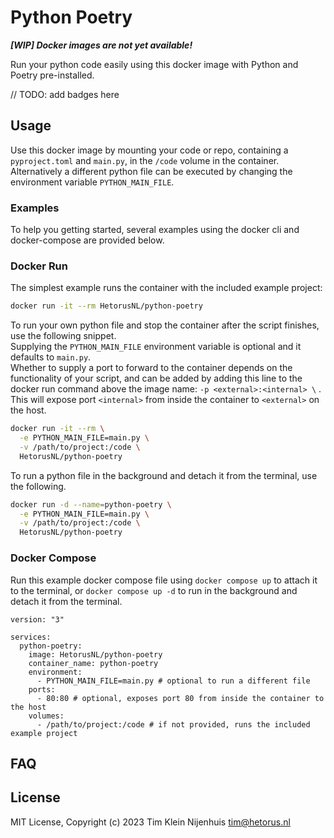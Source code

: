 # Python Poetry

**_[WIP] Docker images are not yet available!_**

Run your python code easily using this docker image with Python and Poetry pre-installed.

// TODO: add badges here

## Usage

Use this docker image by mounting your code or repo, containing a `pyproject.toml` and `main.py`, in the `/code` volume in the container.
Alternatively a different python file can be executed by changing the environment variable `PYTHON_MAIN_FILE`.

### Examples

To help you getting started, several examples using the docker cli and docker-compose are provided below.

### Docker Run

The simplest example runs the container with the included example project:

```bash
docker run -it --rm HetorusNL/python-poetry
```

To run your own python file and stop the container after the script finishes, use the following snippet.  
Supplying the `PYTHON_MAIN_FILE` environment variable is optional and it defaults to `main.py`.  
Whether to supply a port to forward to the container depends on the functionality of your script, and can be added by adding this line to the docker run command above the image name: `-p <external>:<internal> \` .
This will expose port `<internal>` from inside the container to `<external>` on the host.

```bash
docker run -it --rm \
  -e PYTHON_MAIN_FILE=main.py \
  -v /path/to/project:/code \
  HetorusNL/python-poetry
```

To run a python file in the background and detach it from the terminal, use the following.

```bash
docker run -d --name=python-poetry \
  -e PYTHON_MAIN_FILE=main.py \
  -v /path/to/project:/code \
  HetorusNL/python-poetry
```

### Docker Compose

Run this example docker compose file using `docker compose up` to attach it to the terminal, or `docker compose up -d` to run in the background and detach it from the terminal.

```docker-compose
version: "3"

services:
  python-poetry:
    image: HetorusNL/python-poetry
    container_name: python-poetry
    environment:
      - PYTHON_MAIN_FILE=main.py # optional to run a different file
    ports:
      - 80:80 # optional, exposes port 80 from inside the container to the host
    volumes:
      - /path/to/project:/code # if not provided, runs the included example project
```

## FAQ

## License

MIT License, Copyright (c) 2023 Tim Klein Nijenhuis <tim@hetorus.nl>
